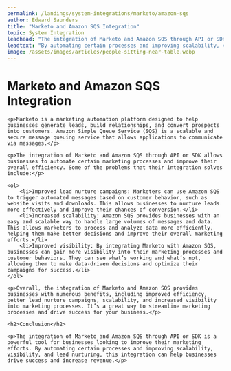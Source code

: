 ```yaml
---
permalink: /landings/system-integrations/marketo/amazon-sqs
author: Edward Saunders
title: "Marketo and Amazon SQS Integration"
topic: System Integration
leadhead: "The integration of Marketo and Amazon SQS through API or SDK is a powerful tool for businesses looking to improve their marketing efforts"
leadtext: "By automating certain processes and improving scalability, visibility, and lead nurturing, this integration can help businesses drive success and increase revenue."
image: /assets/images/articles/people-sitting-near-table.webp
---
```

<div class="arttext">
	<h1>Marketo and Amazon SQS Integration</h1>

	<p>Marketo is a marketing automation platform designed to help businesses generate leads, build relationships, and convert prospects into customers. Amazon Simple Queue Service (SQS) is a scalable and secure message queuing service that allows applications to communicate via messages.</p>

	<p>The integration of Marketo and Amazon SQS through API or SDK allows businesses to automate certain marketing processes and improve their overall efficiency. Some of the problems that their integration solves include:</p>

	<ol>
		<li>Improved lead nurture campaigns: Marketers can use Amazon SQS to trigger automated messages based on customer behavior, such as website visits and downloads. This allows businesses to nurture leads more effectively and improve their chances of conversion.</li>
		<li>Increased scalability: Amazon SQS provides businesses with an easy and scalable way to handle large volumes of messages and data. This allows marketers to process and analyze data more efficiently, helping them make better decisions and improve their overall marketing efforts.</li>
		<li>Improved visibility: By integrating Marketo with Amazon SQS, businesses can gain more visibility into their marketing processes and customer behaviors. They can see what’s working and what’s not, allowing them to make data-driven decisions and optimize their campaigns for success.</li>
	</ol>

	<p>Overall, the integration of Marketo and Amazon SQS provides businesses with numerous benefits, including improved efficiency, better lead nurture campaigns, scalability, and increased visibility into marketing processes. It’s a great way to streamline marketing processes and drive success for your business.</p>

	<h2>Conclusion</h2>

	<p>The integration of Marketo and Amazon SQS through API or SDK is a powerful tool for businesses looking to improve their marketing efforts. By automating certain processes and improving scalability, visibility, and lead nurturing, this integration can help businesses drive success and increase revenue.</p>

</div>
